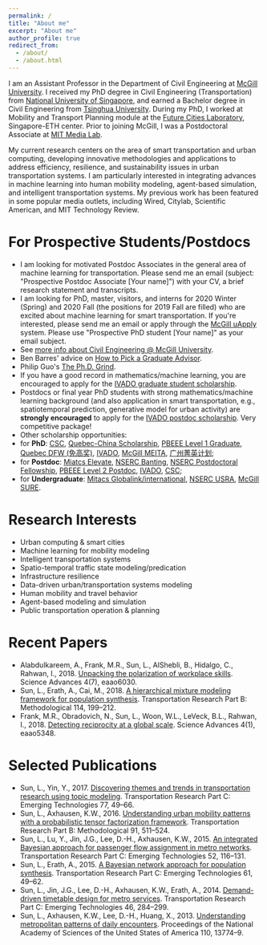 ```yaml
---
permalink: /
title: "About me"
excerpt: "About me"
author_profile: true
redirect_from: 
  - /about/
  - /about.html
---
```


I am an Assistant Professor in the Department of Civil Engineering at [McGill University](https://www.mcgill.ca/civil/lijun-sun). I received my PhD degree in Civil Engineering (Transportation) from [National University of Singapore](http://www.eng.nus.edu.sg/cee/), and earned a Bachelor degree in Civil Engineering from [Tsinghua University](http://www.civil.tsinghua.edu.cn/en/). During my PhD, I worked at Mobility and Transport Planning module at the [Future Cities Laboratory](http://www.fcl.ethz.ch/), Singapore-ETH center. Prior to joining McGill, I was a Postdoctoral Associate at [MIT Media Lab](https://www.media.mit.edu/). 

My current research centers on the area of smart transportation and urban computing, developing innovative methodologies and applications to address efficiency, resilience, and sustainability issues in urban transportation systems. I am particularly interested in integrating advances in machine learning into human mobility modeling, agent-based simulation, and intelligent transportation systems. My previous work has been featured in some popular media outlets, including Wired, Citylab, Scientific American, and MIT Technology Review.



For Prospective Students/Postdocs
======
* I am looking for motivated Postdoc Associates in the general area of machine learning for transportation. Please send me an email (subject: "Prospective Postdoc Associate [Your name]") with your CV, a brief research statement and transcripts.
* I am looking for PhD, master, visitors, and interns for 2020 Winter (Spring) and 2020 Fall (the positions for 2019 Fall are filled) who are excited about machine learning for smart transportation. If you're interested, please send me an email or apply through the [McGill uApply](https://www.mcgill.ca/uapply) system. Please use "Prospective PhD student [Your name]" as your email subject.
* See [more info about Civil Engineering @ McGill University](https://www.mcgill.ca/civil/grad).
* Ben Barres' advice on [How to Pick a Graduate Advisor](https://doi.org/10.1016/j.neuron.2013.10.005).
* Philip Guo's [The Ph.D. Grind](http://pgbovine.net/PhD-memoir.htm).
* If you have a good record in mathematics/machine learning, you are encouraged to apply for the [IVADO graduate student scholarship](https://ivado.ca/en/excellence-scholarships/).
* Postdocs or final year PhD students with strong mathematics/machine learning background (and also application in smart transportation, e.g., spatiotemporal prediction, generative model for urban activity) are __strongly encouraged__ to apply for the [IVADO postdoc scholarship](https://ivado.ca/en/ivado-scholarships/postdoctoral-scholarships/). Very competitive package!
* Other scholarship opportunities:
* for __PhD__: [CSC](https://www.mcgill.ca/gps/funding/international/csc-chinese-students), [Quebec-China Scholarship](http://www.csc.edu.cn/article/904), [PBEEE Level 1 Graduate](https://www.mcgill.ca/gps/funding/fac-staff/awards/pbeee), [Quebec DFW (免高奖)](http://www.csc.edu.cn/chuguo/s/1250), [IVADO](https://ivado.ca/en/excellence-scholarships/), [McGill MEITA](https://www.mcgill.ca/engineering/students/graduate/funding/meita), [广州菁英计划](http://www.gzscse.gov.cn/gep/);
* for __Postdoc__: [Miatcs Elevate](http://www.mitacs.ca/en/programs/elevate), [NSERC Banting](http://banting.fellowships-bourses.gc.ca/en/home-accueil.html), [NSERC Postdoctoral Fellowship](http://www.nserc-crsng.gc.ca/Students-Etudiants/PD-NP/PDF-BP_eng.asp), [PBEEE Level 2 Postdoc](https://www.mcgill.ca/gps/funding/international/pbeee), [IVADO](https://ivado.ca/en/ivado-scholarships/postdoctoral-scholarships/), [CSC](http://www.csc.edu.cn/chuguo/s/1046); 
* for __Undergraduate__: [Mitacs Globalink/international](https://www.mitacs.ca/en/programs/globalink/globalink-research-internship), [NSERC USRA](https://www.mcgill.ca/science/research/ours/nserc), [McGill SURE](https://www.mcgill.ca/engineering/students/undergraduate/research).


Research Interests
======
* Urban computing & smart cities
* Machine learning for mobility modeling
* Intelligent transportation systems
* Spatio-temporal traffic state modeling/predication
* Infrastructure resilience
* Data-driven urban/transportation systems modeling
* Human mobility and travel behavior
* Agent-based modeling and simulation
* Public transportation operation & planning




Recent Papers
======
* Alabdulkareem, A., Frank, M.R., Sun, L., AlShebli, B., Hidalgo, C., Rahwan, I., 2018. [Unpacking the polarization of workplace skills](http://dx.doi.org/10.1126/sciadv.eaao6030). Science Advances 4(7), eaao6030.
* Sun, L., Erath, A., Cai, M., 2018. [A hierarchical mixture modeling framework for population synthesis](https://doi.org/10.1016/j.trb.2018.06.002). Transportation Research Part B: Methodological 114, 199–212. 
* Frank, M.R., Obradovich, N., Sun, L., Woon, W.L., LeVeck, B.L., Rahwan, I., 2018. [Detecting reciprocity at a global scale](http://dx.doi.org/10.1126/sciadv.aao5348). Science Advances 4(1), eaao5348.



Selected Publications
======
* Sun, L., Yin, Y., 2017. [Discovering themes and trends in transportation research using topic modeling](http://dx.doi.org/10.1016/j.trc.2017.01.013). Transportation Research Part C: Emerging Technologies 77, 49–66.
* Sun, L., Axhausen, K.W., 2016. [Understanding urban mobility patterns with a probabilistic tensor factorization framework](http://dx.doi.org/10.1016/j.trb.2016.06.011). Transportation Research Part B: Methodological 91, 511–524.
* Sun, L., Lu, Y., Jin, J.G., Lee, D.-H., Axhausen, K.W., 2015. [An integrated Bayesian approach for passenger flow assignment in metro networks](http://dx.doi.org/10.1016/j.trc.2015.01.001). Transportation Research Part C: Emerging Technologies 52, 116–131.
* Sun, L., Erath, A., 2015. [A Bayesian network approach for population synthesis](http://dx.doi.org/10.1016/j.trc.2015.10.010). Transportation Research Part C: Emerging Technologies 61, 49–62.
* Sun, L., Jin, J.G., Lee, D.-H., Axhausen, K.W., Erath, A., 2014. [Demand-driven timetable design for metro services](http://dx.doi.org/10.1016/j.trc.2014.06.003). Transportation Research Part C: Emerging Technologies 46, 284–299. 
* Sun, L., Axhausen, K.W., Lee, D.-H., Huang, X., 2013. [Understanding metropolitan patterns of daily encounters](http://dx.doi.org/10.1073/pnas.1306440110). Proceedings of the National Academy of Sciences of the United States of America 110, 13774–9.